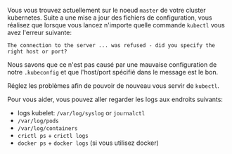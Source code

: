 Vous vous trouvez actuellement sur le noeud `master` de votre cluster kubernetes. Suite a une mise a jour des fichiers de configuration, vous réalisez que lorsque vous lancez n'importe quelle commande `kubectl` vous avez l'erreur suivante:

```
The connection to the server ... was refused - did you specify the right host or port?
```

Nous savons que ce n'est pas causé par une mauvaise configuration de notre `.kubeconfig` et que l'host/port spécifié dans le message est le bon.

Réglez les problèmes afin de pouvoir de nouveau vous servir de `kubectl`.

Pour vous aider, vous pouvez aller regarder les logs aux endroits suivants:
- logs kubelet: `/var/log/syslog` or `journalctl`
- `/var/log/pods`
- `/var/log/containers`
- `crictl ps` + `crictl logs`
- `docker ps` + `docker logs` (si vous utilisez docker)
